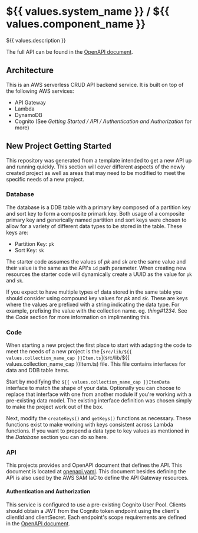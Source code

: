 # ${{ values.system_name }} / ${{ values.component_name }}

${{ values.description }}

The full API can be found in the [OpenAPI document](./openapi.yaml).


## Architecture
This is an AWS serverless CRUD API backend service. It is built on top of the following AWS services:
* API Gateway
* Lambda
* DynamoDB
* Cognito (See _Getting Started / API / Authentication and Authorization_ for more)


## New Project Getting Started
This repository was generated from a template intended to get a new API up and running quickly. This section will cover different aspects of the newly created project as well as areas that may need to be modified to meet the specific needs of a new project.


### Database
The database is a DDB table with a primary key composed of a partition key and sort key to form a composite primark key. Both usage of a composite primary key and generically named partition and sort keys were chosen to allow for a variety of different data types to be stored in the table. These keys are:

* Partition Key: `pk`
* Sort Key: `sk`

The starter code assumes the values of _pk_ and _sk_ are the same value and their value is the same as the API's `id` path parameter. When creating new resources the starter code will dynamically create a UUID as the value for `pk` and `sk`.

If you expect to have multiple types of data stored in the same table you should consider using compound key values for _pk_ and _sk_. These are keys where the values are prefixed with a string indicating the data type. For example, prefixing the value with the collection name. eg. _thing#1234_. See the _Code_ section for more information on implimenting this.


### Code
When starting a new project the first place to start with adapting the code to meet the needs of a new project is the [`src/lib/${{ values.collection_name_cap }}Item.ts`](src/lib/${{ values.collection_name_cap }}Item.ts) file. This file contains interfaces for data and DDB table items.

Start by modifying the `${{ values.collection_name_cap }}ItemData` interface to match the shape of your data. Optionally you can choose to replace that interface with one from another module if you're working with a pre-existing data model. The existing interface definition was chosen simply to make the project work out of the box.

Next, modify the `createKeys()` and `getKeys()` functions as necessary. These functions exist to make working with keys consistent across Lambda functions. If you want to prepend a data type to key values as mentioned in the _Database_ section you can do so here.


### API
This projects provides and OpenAPI document that defines the API. This document is located at [openapi.yaml](./openapi.yaml). This document besides defining the API is also used by the AWS SAM IaC to define the API Gateway resources.

#### Authentication and Authorization
This service is configured to use a pre-existing Cognito User Pool. Clients should obtain a JWT from the Cognito token endpoint using the client's clientId and clientSecret. Each endpoint's scope requirements are defined in the [OpenAPI document](./openapi.yaml).
